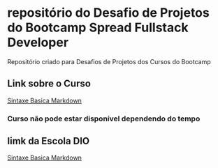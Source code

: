 # repositório do Desafio de Projetos do Bootcamp Spread Fullstack Developer
Repositório criado para Desafios de Projetos dos Cursos do Bootcamp


## Link sobre o Curso 
[Sintaxe Basica Markdown](https://web.dio.me/track/spread-fullstack-developer)
### Curso não pode estar disponível dependendo do tempo

## limk da Escola DIO
[Sintaxe Basica Markdown](https://web.dio.me/browse)

